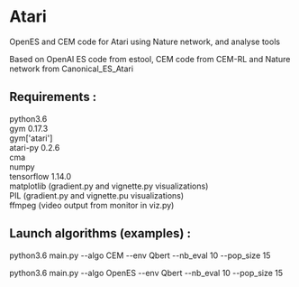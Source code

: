 # Atari
OpenES and CEM code for Atari using Nature network, and analyse tools

Based on OpenAI ES code from estool, CEM code from CEM-RL and Nature network from Canonical_ES_Atari

## Requirements : 
python3.6  
gym 0.17.3  
gym['atari']  
atari-py 0.2.6  
cma  
numpy  
tensorflow 1.14.0  
matplotlib (gradient.py and vignette.py visualizations)  
PIL (gradient.py and vignette.pu visualizations)  
ffmpeg (video output from monitor in viz.py)  

## Launch algorithms (examples) : 

python3.6 main.py --algo CEM --env Qbert --nb_eval 10 --pop_size 15

python3.6 main.py --algo OpenES --env Qbert --nb_eval 10 --pop_size 15



